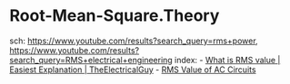 # Root-Mean-Square.Theory
sch: https://www.youtube.com/results?search_query=rms+power, https://www.youtube.com/results?search_query=RMS+electrical+engineering index: - [What is RMS value | Easiest Explanation | TheElectricalGuy](https://youtu.be/Ynv_C3N0fPk) - [RMS Value of AC Circuits](https://youtu.be/QW8ZXju1ruU)
